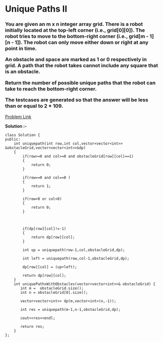 # Unique Paths II

<h3>
You are given an m x n integer array grid. There is a robot initially located at the top-left corner (i.e., grid[0][0]). The robot tries to move to the bottom-right corner (i.e., grid[m - 1][n - 1]). The robot can only move either down or right at any point in time.

An obstacle and space are marked as 1 or 0 respectively in grid. A path that the robot takes cannot include any square that is an obstacle.

Return the number of possible unique paths that the robot can take to reach the bottom-right corner.

The testcases are generated so that the answer will be less than or equal to 2 * 109.
</h3>

[Problem Link](https://leetcode.com/problems/unique-paths-ii/?envType=daily-question&envId=2023-08-12)

**Solution :-**

```
class Solution {
public:
    int uniquepath(int row,int col,vector<vector<int>> &obstacleGrid,vector<vector<int>>&dp)
    {
        if(row>=0 and col>=0 and obstacleGrid[row][col]==1)
        {
            return 0;
        }

        if(row==0 and col==0 )
        {
            return 1;
        }

        if(row<0 or col<0)
        {
            return 0;
        }

        

        if(dp[row][col]!=-1)
        {
            return dp[row][col];
        }

        int up = uniquepath(row-1,col,obstacleGrid,dp);

        int left = uniquepath(row,col-1,obstacleGrid,dp);

        dp[row][col] = (up+left);

        return dp[row][col];
    }
    int uniquePathsWithObstacles(vector<vector<int>>& obstacleGrid) {
       int m =  obstacleGrid.size();
       int n = obstacleGrid[0].size();

       vector<vector<int>> dp(m,vector<int>(n,-1));

       int res = uniquepath(m-1,n-1,obstacleGrid,dp);

       cout<<res<<endl;

       return res;
    }
};
```
